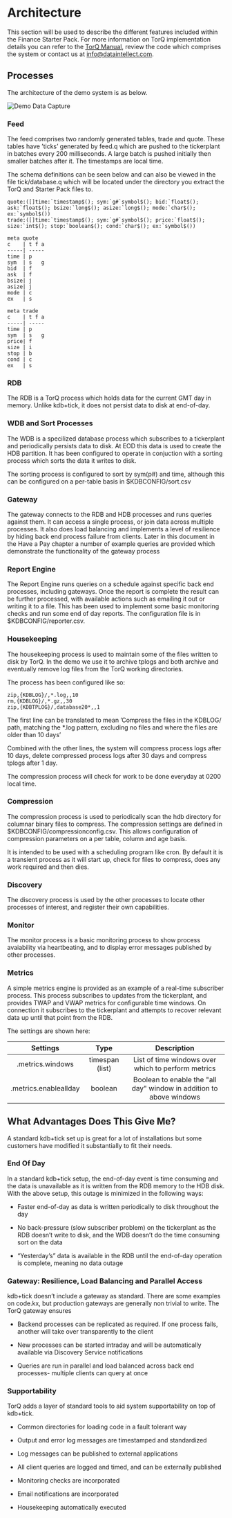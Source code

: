 Architecture
============

This section will be used to describe the different features included
within the Finance Starter Pack. For more information on TorQ
implementation details you can refer to the [TorQ
Manual](https://dataintellecttech.github.io/TorQ/),
review the code which comprises the system or contact us at
<info@dataintellect.com>.

Processes
---------

The architecture of the demo system is as below.

![Demo Data Capture](graphics/fullarchitecture.png)

### Feed

The feed comprises two randomly generated tables, trade and quote. These
tables have ’ticks’ generated by feed.q which are pushed to the
tickerplant in batches every 200 milliseconds. A large batch is pushed
initially then smaller batches after it. The timestamps are local time.

The schema definitions can be seen below and can also be viewed in the
file tick/database.q which will be located under the directory you
extract the TorQ and Starter Pack files to.

    quote:([]time:`timestamp$(); sym:`g#`symbol$(); bid:`float$(); ask:`float$(); bsize:`long$(); asize:`long$(); mode:`char$(); ex:`symbol$())
    trade:([]time:`timestamp$(); sym:`g#`symbol$(); price:`float$(); size:`int$(); stop:`boolean$(); cond:`char$(); ex:`symbol$())

    meta quote
    c    | t f a
    -----| -----
    time | p    
    sym  | s   g
    bid  | f    
    ask  | f    
    bsize| j    
    asize| j    
    mode | c    
    ex   | s    

    meta trade
    c    | t f a
    -----| -----
    time | p    
    sym  | s   g
    price| f    
    size | i    
    stop | b    
    cond | c    
    ex   | s   

### RDB

The RDB is a TorQ process which holds data for the current GMT day in
memory. Unlike kdb+tick, it does not persist data to disk at end-of-day.

### WDB and Sort Processes

The WDB is a specilized database process which subscribes to a
tickerplant and periodically persists data to disk. At EOD this data is
used to create the HDB partition. It has been configured to operate in
conjuction with a sorting process which sorts the data it writes to
disk.

The sorting process is configured to sort by sym(p\#) and time, although
this can be configured on a per-table basis in $KDBCONFIG/sort.csv

### Gateway

The gateway connects to the RDB and HDB processes and runs queries
against them. It can access a single process, or join data across
multiple processes. It also does load balancing and implements a level
of resilience by hiding back end process failure from clients. Later in
this document in the Have a Pay chapter a number of example queries are
provided which demonstrate the functionality of the gateway process

### Report Engine

The Report Engine runs queries on a schedule against specific back end
processes, including gateways. Once the report is complete the result
can be further processed, with available actions such as emailing it out
or writing it to a file. This has been used to implement some basic
monitoring checks and run some end of day reports. The configuration
file is in $KDBCONFIG/reporter.csv.

### Housekeeping

The housekeeping process is used to maintain some of the files written
to disk by TorQ. In the demo we use it to archive tplogs and both
archive and eventually remove log files from the TorQ working
directories.

The process has been configured like so:

    zip,{KDBLOG}/,*.log,,10
    rm,{KDBLOG}/,*.gz,,30
    zip,{KDBTPLOG}/,database20*,,1

The first line can be translated to mean ’Compress the files in the
KDBLOG/ path, matching the \*.log pattern, excluding no files and
where the files are older than 10 days’

Combined with the other lines, the system will compress process logs
after 10 days, delete compressed process logs after 30 days and compress
tplogs after 1 day.

The compression process will check for work to be done everyday at 0200
local time.

### Compression

The compression process is used to periodically scan the hdb directory
for columnar binary files to compress. The compression settings are
defined in $KDBCONFIG/compressionconfig.csv. This allows configuration
of compression parameters on a per table, column and age basis.

It is intended to be used with a scheduling program like cron. By
default it is a transient process as it will start up, check for files
to compress, does any work required and then dies.

### Discovery

The discovery process is used by the other processes to locate other
processes of interest, and register their own capabilities.

### Monitor

The monitor process is a basic monitoring process to show process
avaiability via heartbeating, and to display error messages published by
other processes.

### Metrics

A simple metrics engine is provided as an example of a real-time
subscriber process. This process subscribes to updates from the 
tickerplant, and provides TWAP and VWAP metrics for configurable time
windows. On connection it subscribes to the tickerplant and attempts 
to recover relevant data up until that point from the RDB. 

The settings are shown here:

| Settings | Type | Description |
| :------: | :--: | :---------: |
| .metrics.windows | timespan (list) | List of time windows over which to perform metrics |
| .metrics.enableallday | boolean | Boolean to enable the "all day" window in addition to above windows |

What Advantages Does This Give Me?
----------------------------------

A standard kdb+tick set up is great for a lot of installations but some
customers have modified it substantially to fit their needs.

### End Of Day

In a standard kdb+tick setup, the end-of-day event is time consuming and
the data is unavailable as it is written from the RDB memory to the HDB
disk. With the above setup, this outage is minimized in the following
ways:

-   Faster end-of-day as data is written periodically to disk throughout
    the day

-   No back-pressure (slow subscriber problem) on the tickerplant as the
    RDB doesn’t write to disk, and the WDB doesn’t do the time consuming
    sort on the data

-   “Yesterday’s” data is available in the RDB until the end-of-day
    operation is complete, meaning no data outage

### Gateway: Resilience, Load Balancing and Parallel Access

kdb+tick doesn’t include a gateway as standard. There are some examples
on code.kx, but production gateways are generally non trivial to write.
The TorQ gateway ensures

-   Backend processes can be replicated as required. If one process
    fails, another will take over transparently to the client

-   New processes can be started intraday and will be automatically
    available via Discovery Service notifications

-   Queries are run in parallel and load balanced across back end
    processes- multiple clients can query at once

### Supportability

TorQ adds a layer of standard tools to aid system supportability on top
of kdb+tick.

-   Common directories for loading code in a fault tolerant way

-   Output and error log messages are timestamped and standardized

-   Log messages can be published to external applications

-   All client queries are logged and timed, and can be externally
    published

-   Monitoring checks are incorporated

-   Email notifications are incorporated

-   Housekeeping automatically executed


